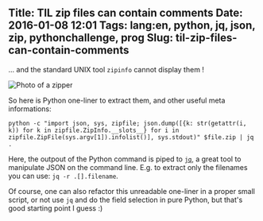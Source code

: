 Title: TIL zip files can contain comments
Date: 2016-01-08 12:01
Tags: lang:en, python, jq, json, zip, pythonchallenge, prog
Slug: til-zip-files-can-contain-comments
---
... and the standard UNIX tool `zipinfo` cannot display them !

![Photo of a zipper](images/2016/01/pythonchallenge-channel.jpg)

So here is Python one-liner to extract them, and other useful meta informations:

    python -c "import json, sys, zipfile; json.dump([{k: str(getattr(i, k)) for k in zipfile.ZipInfo.__slots__} for i in zipfile.ZipFile(sys.argv[1]).infolist()], sys.stdout)" $file.zip | jq .

Here, the outpout of the Python command is piped to  [`jq`](https://stedolan.github.io/jq/), a great tool to manipulate JSON on the command line. E.g. to extract only the filenames you can use: `jq -r .[].filename`.

Of course, one can also refactor this unreadable one-liner in a proper small script, or not use `jq`  and do the field selection in pure Python, but that's good starting point I guess :)
